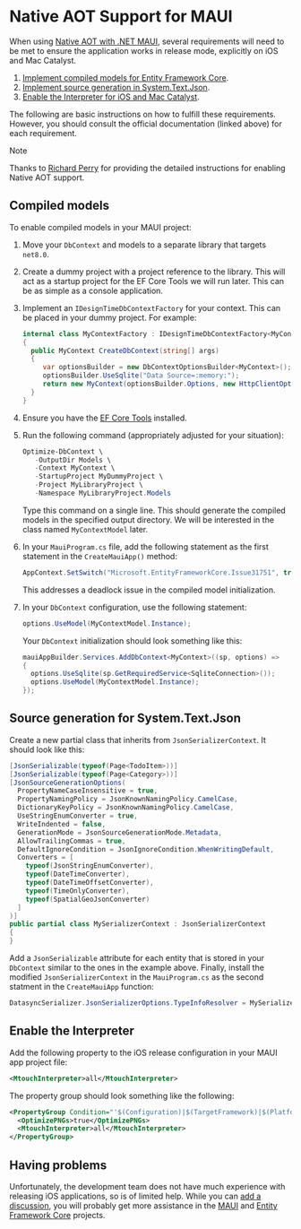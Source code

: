 # Native AOT Support for MAUI

When using [Native AOT with .NET MAUI](https://learn.microsoft.com/dotnet/maui/deployment/nativeaot), several requirements will need to be met to ensure the application works in release mode, explicitly on iOS and Mac Catalyst.

1. [Implement compiled models for Entity Framework Core](https://learn.microsoft.com/ef/core/performance/advanced-performance-topics?tabs=with-di%2Cexpression-api-with-constant#compiled-models).
2. [Implement source generation in System.Text.Json](https://learn.microsoft.com/dotnet/standard/serialization/system-text-json/source-generation).
3. [Enable the Interpreter for iOS and Mac Catalyst](https://learn.microsoft.com/dotnet/maui/macios/interpreter?view=net-maui-8.0#enable-the-interpreter).

The following are basic instructions on how to fulfill these requirements.  However, you should consult the official documentation (linked above) for each requirement.

> [!NOTE]
> Thanks to [Richard Perry](https://github.com/richard-einfinity) for providing the detailed instructions for enabling Native AOT support.

## Compiled models

To enable compiled models in your MAUI project:

1. Move your `DbContext` and models to a separate library that targets `net8.0`.
2. Create a dummy project with a project reference to the library.  This will act as a startup project for the EF Core Tools we will run later.  This can be as simple as a console application.
3. Implement an `IDesignTimeDbContextFactory` for your context.  This can be placed in your dummy project.  For example:

   ```csharp
   internal class MyContextFactory : IDesignTimeDbContextFactory<MyContext>
   {
     public MyContext CreateDbContext(string[] args)
     {
        var optionsBuilder = new DbContextOptionsBuilder<MyContext>();
        optionsBuilder.UseSqlite("Data Source=:memory:");
        return new MyContext(optionsBuilder.Options, new HttpClientOptions()); 
     }
   }
   ```

4. Ensure you have the [EF Core Tools](https://learn.microsoft.com/ef/core/cli/dotnet) installed.
5. Run the following command (appropriately adjusted for your situation):

   ```powershell
   Optimize-DbContext \
      -OutputDir Models \
      -Context MyContext \
      -StartupProject MyDummyProject \
      -Project MyLibraryProject \
      -Namespace MyLibraryProject.Models
   ```

   Type this command on a single line. This should generate the compiled models in the specified output directory.  We will be interested in the class named `MyContextModel` later.

6. In your `MauiProgram.cs` file, add the following statement as the first statement in the `CreateMauiApp()` method:

   ```csharp
   AppContext.SetSwitch("Microsoft.EntityFrameworkCore.Issue31751", true);
   ```

   This addresses a deadlock issue in the compiled model initialization.

7. In your `DbContext` configuration, use the following statement:

   ```csharp
   options.UseModel(MyContextModel.Instance);
   ```

   Your `DbContext` initialization should look something like this:

   ```csharp
   mauiAppBuilder.Services.AddDbContext<MyContext>((sp, options) => 
   {
     options.UseSqlite(sp.GetRequiredService<SqliteConnection>());
     options.UseModel(MyContextModel.Instance);
   });
   ```

## Source generation for System.Text.Json

Create a new partial class that inherits from `JsonSerializerContext`.  It should look like this:

```csharp
[JsonSerializable(typeof(Page<TodoItem>))]
[JsonSerializable(typeof(Page<Category>))]
[JsonSourceGenerationOptions(
  PropertyNameCaseInsensitive = true,
  PropertyNamingPolicy = JsonKnownNamingPolicy.CamelCase,
  DictionaryKeyPolicy = JsonKnownNamingPolicy.CamelCase,
  UseStringEnumConverter = true,
  WriteIndented = false,
  GenerationMode = JsonSourceGenerationMode.Metadata,
  AllowTrailingCommas = true,
  DefaultIgnoreCondition = JsonIgnoreCondition.WhenWritingDefault,
  Converters = [
    typeof(JsonStringEnumConverter),
    typeof(DateTimeConverter),
    typeof(DateTimeOffsetConverter),
    typeof(TimeOnlyConverter),
    typeof(SpatialGeoJsonConverter)
  ]
)]
public partial class MySerializerContext : JsonSerializerContext
{
}
```

Add a `JsonSerializable` attribute for each entity that is stored in your `DbContext` similar to the ones in the example above.  Finally, install the modified `JsonSerializerContext` in the `MauiProgram.cs` as the second statment in the `CreateMauiApp` function:

```csharp
DatasyncSerializer.JsonSerializerOptions.TypeInfoResolver = MySerializerContext.Default;
```

## Enable the Interpreter

Add the following property to the iOS release configuration in your MAUI app project file:

```xml
<MtouchInterpreter>all</MtouchInterpreter>
```

The property group should look something like the following:

```xml
<PropertyGroup Condition="'$(Configuration)|$(TargetFramework)|$(Platform)'=='Release|net8.0-ios|AnyCPU'">
  <OptimizePNGs>true</OptimizePNGs>
  <MtouchInterpreter>all</MtouchInterpreter>
</PropertyGroup>
```

## Having problems

Unfortunately, the development team does not have much experience with releasing iOS applications, so is of limited help.  While you can [add a discussion](https://github.com/CommunityToolkit/Datasync/discussions), you will probably get more assistance in the [MAUI](https://github.com/dotnet/maui) and [Entity Framework Core](https://github.com/dotnet/efcore) projects.

